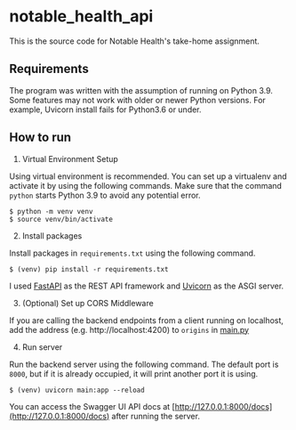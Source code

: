 # notable_health_api

This is the source code for Notable Health's take-home assignment.

## Requirements

The program was written with the assumption of running on Python 3.9. Some features may not work with older or newer Python versions. For example, Uvicorn install fails for Python3.6 or under.

## How to run

1. Virtual Environment Setup

Using virtual environment is recommended. You can set up a virtualenv and activate it by using the following commands. Make sure that the command `python` starts Python 3.9 to avoid any potential error.

```
$ python -m venv venv
$ source venv/bin/activate
```

2. Install packages

Install packages in `requirements.txt` using the following command.

```
$ (venv) pip install -r requirements.txt
```

I used [FastAPI](https://fastapi.tiangolo.com/) as the REST API framework and [Uvicorn](https://www.uvicorn.org/) as the ASGI server.

3. (Optional) Set up CORS Middleware

If you are calling the backend endpoints from a client running on localhost, add the address (e.g. http://localhost:4200) to `origins` in [main.py](./main.py)

4. Run server

Run the backend server using the following command. The default port is `8000`, but if it is already occupied, it will print another port it is using.

```
$ (venv) uvicorn main:app --reload
```

You can access the Swagger UI API docs at [http://127.0.0.1:8000/docs](http://127.0.0.1:8000/docs) after running the server.
